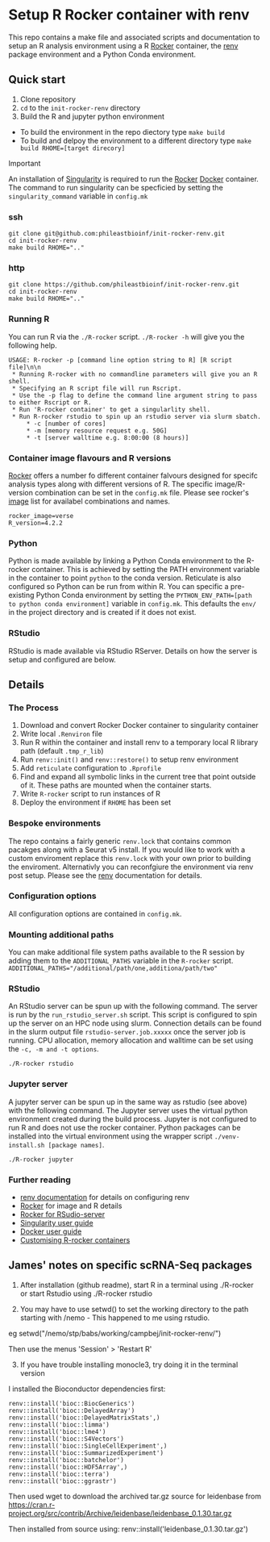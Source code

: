 # Setup R Rocker container with renv

This repo contains a make file and associated scripts and documentation to setup an R analysis environment using a R [Rocker](https://rocker-project.org/) container, the [renv](https://rstudio.github.io/renv/articles/renv.html) package environment and a Python Conda environment.

## Quick start

1. Clone repository
2. `cd` to the `init-rocker-renv` directory
3. Build the R and jupyter python environment
  + To build the environment in the repo diectory type `make build`
  + To build and delpoy the environment to a different directory type `make build RHOME=[target direcory]`

> [!IMPORTANT]
> An installation of [Singularity](https://github.com/sylabs/singularity/releases) is required to run the [Rocker](https://rocker-project.org/) [Docker](https://www.docker.com/) container. The command to run singularity can be specficied by setting the `singularity_command` variable in `config.mk`

### ssh
```
git clone git@github.com:phileastbioinf/init-rocker-renv.git
cd init-rocker-renv
make build RHOME=".."
```
### http
```
git clone https://github.com/phileastbioinf/init-rocker-renv.git
cd init-rocker-renv
make build RHOME=".."
```

### Running R

You can run R via the `./R-rocker` script.
`./R-rocker -h` will give you the following help.

```
USAGE: R-rocker -p [command line option string to R] [R script file]\n\n
 * Running R-rocker with no commandline parameters will give you an R shell.
 * Specifying an R script file will run Rscript.
 * Use the -p flag to define the command line argument string to pass to either Rscript or R.
 * Run 'R-rocker container' to get a singularlity shell.
 * Run R-rocker rstudio to spin up an rstudio server via slurm sbatch.
     * -c [number of cores]
     * -m [memory resource request e.g. 50G]
     * -t [server walltime e.g. 8:00:00 (8 hours)]
```

### Container image flavours and R versions

[Rocker](https://rocker-project.org/) offers a number fo different container falvours designed for specifc analysis types along with different versions of R. The specific image/R-version combination can be set in the `config.mk` file. Please see rocker's [image](https://rocker-project.org/images/) list for availabel combinations and names. 
```
rocker_image=verse
R_version=4.2.2
```

### Python

Python is made available by linking a Python Conda environment to the R-rocker container. This is achieved by setting the PATH environment variable in the container to point `python` to the conda version. Reticulate is also configured so Python can be run from within R. You can specific a pre-existing Python Conda environment by setting the `PYTHON_ENV_PATH=[path to python conda environment]` variable in `config.mk`. This defaults the `env/` in the project directory and is created if it does not exist.

### RStudio

RStudio is made available via RStudio RServer. Details on how the server is setup and configured are below.

## Details

### The Process

1. Download and convert Rocker Docker container to singularity container
2. Write local `.Renviron` file
3. Run R within the container and install renv to a temporary local R library path (default `.tmp_r_lib`)
4. Run `renv::init()` and `renv::restore()` to setup renv environment
5. Add `reticulate` configuration to `.Rprofile`
6. Find and expand all symbolic links in the current tree that point outside of it. These paths are mounted when the container starts.
7. Write `R-rocker` script to run instances of R
8. Deploy the environment if `RHOME` has been set

### Bespoke environments

The repo contains a fairly generic `renv.lock`  that contains common pacakges along with a Seurat v5 install. If you would like to work with a custom enviroment replace this `renv.lock` with your own prior to building the enviroment. Alternativly you can reconfgiure the environment via renv post setup. Please see the [renv](https://rstudio.github.io/renv/articles/renv.html) documentation for details.

### Configuration options

All configuration options are contained in `config.mk`.

### Mounting additional paths

You can make additional file system paths available to the R session by adding them to the `ADDITIONAL_PATHS` variable in the `R-rocker` script.
`ADDITIONAL_PATHS="/additional/path/one,additiona/path/two"`

### RStudio

An RStudio server can be spun up with the following command. The server is run by the `run_rstudio_server.sh` script. This script is configured to spin up the server on an HPC node using slurm. Connection details can be found in the slurm output file `rstudio-server.job.xxxxx` once the server job is running. CPU allocation, memory allocation and walltime can be set using the `-c, -m and -t options`.  

```
./R-rocker rstudio
```

### Jupyter server

A jupyter server can be spun up in the same way as rstudio (see above) with the following command. The Jupyter server uses the virtual python environment created during the build process. Jupyter is not configured to run R and does not use the rocker container. Python packages can be installed into the virtual environment using the wrapper script `./venv-install.sh [package names]`. 

```
./R-rocker jupyter
```

### Further reading

* [renv documentation](https://rstudio.github.io/renv/articles/renv.html) for details on configuring renv
* [Rocker](https://rocker-project.org/) for image and R details
* [Rocker for RSudio-server](https://rocker-project.org/use/singularity.html#slurm-job-script)
* [Singularity user guide](https://docs.sylabs.io/guides/3.5/user-guide/)
* [Docker user guide](https://www.docker.com/)
* [Customising R-rocker containers](https://cloud.sylabs.io/dashboard)


## James' notes on specific scRNA-Seq packages

1. After installation (github readme), start R in a terminal using ./R-rocker or start Rstudio using ./R-rocker rstudio

2. You may have to use setwd() to set the working directory to the path starting with /nemo - This happened to me using rstudio.

eg setwd("/nemo/stp/babs/working/campbej/init-rocker-renv/")

Then use the menus 'Session' > 'Restart R'

3. If you have trouble installing monocle3, try doing it in the terminal version

I installed the Bioconductor dependencies first:

	renv::install('bioc::BiocGenerics')
	renv::install('bioc::DelayedArray')
	renv::install('bioc::DelayedMatrixStats',)
	renv::install('bioc::limma')
	renv::install('bioc::lme4')
	renv::install('bioc::S4Vectors')
	renv::install('bioc::SingleCellExperiment',)
	renv::install('bioc::SummarizedExperiment')
	renv::install('bioc::batchelor')
	renv::install('bioc::HDF5Array',)
	renv::install('bioc::terra')
	renv::install('bioc::ggrastr')

Then used wget to download the archived tar.gz source for leidenbase from https://cran.r-project.org/src/contrib/Archive/leidenbase/leidenbase_0.1.30.tar.gz

Then installed from source using:
	renv::install('leidenbase_0.1.30.tar.gz')






